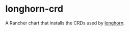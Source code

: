 # longhorn-crd
A Rancher chart that installs the CRDs used by [longhorn](https://github.com/rancher/dev-charts/tree/master/packages/longhorn).
